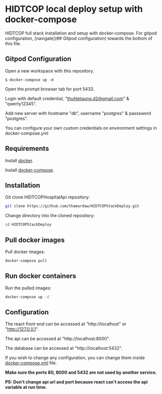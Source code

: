 # HIDTCOP local deploy setup with docker-compose

HIDTCOP full stack installation and setup with docker-compose. For gitpod configuration, [navigate](## Gitpod configuration) towards the bottom of this file.

## Gitpod Configuration

Open a new workspace with this repository.

```
$ docker-compose up -d
```

Open the prompt browser tab for port 5433.

Login with default credential, "thuhtetaung.d2@gmail.com" & "qwerty12345".

Add new server with hostname "db", username "postgres" & passsword "postgres".

You can configure your own custom credentials on environment settings in docker-compose.yml

## Requirements

Install [docker](https://docs.docker.com/get-docker/).

Install [docker-compose](https://docs.docker.com/compose/install/).

## Installation

Git clone HIDTCOPHospitalApi repository:
```bash
git clone https://github.com/thamardaw/HIDTCOPStackDeploy.git
```

Change directory into the cloned repository:

```bash
cd HIDTCOPStackDeploy
```

## Pull docker images

Pull docker images:

```bash
docker-compose pull
```

## Run docker containers

Run the pulled images:

```bash
docker-compose up -d
```

## Configuration

The react front end can be accessed at "http://localhost" or "http://127.0.0.1".

The api can be accessed at "http://localhost:8000".

The database can be accessed at "http://localhost:5432".

If you wish to change any configuration, you can change them inside [docker-compose.yml](./docker-compose.yml) file.

**Make sure the ports 80, 8000 and 5432 are not used by another service.**

**PS: Don't change api url and port because react can't access the api variable at run time.**

